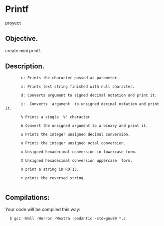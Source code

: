 # Printf
proyect 

## Objective. ##
create mini printf. 



## Description. ##


```
       c: Prints the character passed as parameter.

       s: Prints text string finished with null character.

       d: Converts argument to signed decimal notation and print it.

       i:  Converts  argument  to unsigned decimal notation and print it.

       % Prints a single '%' character

       b Convert the unsigned argument to a binary and print it.

       u Prints the integer unsigned decimal conversion.

       o Prints the integer unsigned octal conversion.

       x Unsigned hexadecimal conversion in lowercase form.

       X Unsigned hexadecimal conversion uppercase  form.
       
       R print a string in ROT13.
       
       r prints the reversed string.
       
```
## Compilations: ##
  Your code will be compiled this way:

      $ gcc -Wall -Werror -Wextra -pedantic -std=gnu89 *.c
